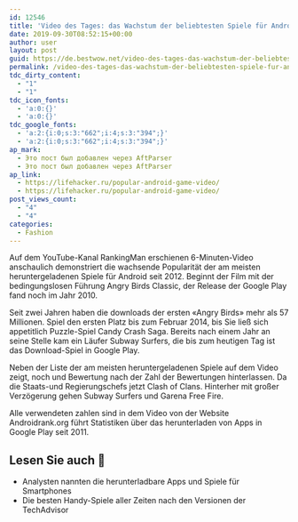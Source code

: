 ```yaml
---
id: 12546
title: 'Video des Tages: das Wachstum der beliebtesten Spiele für Android mit 2012 bis 2019-TEN'
date: 2019-09-30T08:52:15+00:00
author: user
layout: post
guid: https://de.bestwow.net/video-des-tages-das-wachstum-der-beliebtesten-spiele-fur-android-mit-2012-bis-2019-ten/
permalink: /video-des-tages-das-wachstum-der-beliebtesten-spiele-fur-android-mit-2012-bis-2019-ten/
tdc_dirty_content:
  - "1"
  - "1"
tdc_icon_fonts:
  - 'a:0:{}'
  - 'a:0:{}'
tdc_google_fonts:
  - 'a:2:{i:0;s:3:"662";i:4;s:3:"394";}'
  - 'a:2:{i:0;s:3:"662";i:4;s:3:"394";}'
ap_mark:
  - Это пост был добавлен через AftParser
  - Это пост был добавлен через AftParser
ap_link:
  - https://lifehacker.ru/popular-android-game-video/
  - https://lifehacker.ru/popular-android-game-video/
post_views_count:
  - "4"
  - "4"
categories:
  - Fashion
---
```

Auf dem YouTube-Kanal RankingMan erschienen 6-Minuten-Video anschaulich demonstriert die wachsende Popularität der am meisten heruntergeladenen Spiele für Android seit 2012. Beginnt der Film mit der bedingungslosen Führung Angry Birds Classic, der Release der Google Play fand noch im Jahr 2010.</p> 

Seit zwei Jahren haben die downloads der ersten «Angry Birds» mehr als 57 Millionen. Spiel den ersten Platz bis zum Februar 2014, bis Sie ließ sich appetitlich Puzzle-Spiel Candy Crash Saga. Bereits nach einem Jahr an seine Stelle kam ein Läufer Subway Surfers, die bis zum heutigen Tag ist das Download-Spiel in Google Play.

Neben der Liste der am meisten heruntergeladenen Spiele auf dem Video zeigt, noch und Bewertung nach der Zahl der Bewertungen hinterlassen. Da die Staats-und Regierungschefs jetzt Clash of Clans. Hinterher mit großer Verzögerung gehen Subway Surfers und Garena Free Fire.

Alle verwendeten zahlen sind in dem Video von der Website Аndroidrank.org führt Statistiken über das herunterladen von Apps in Google Play seit 2011.

<div>
  <h2 class="read-also__title">
    <span>Lesen Sie auch</span> <span>🧐 </span>
  </h2>
  
  <ul class="read-also__list">
    <li>
      Analysten nannten die herunterladbare Apps und Spiele für Smartphones
    </li>
    <li>
      Die besten Handy-Spiele aller Zeiten nach den Versionen der TechAdvisor
    </li>
  </ul>
</div>